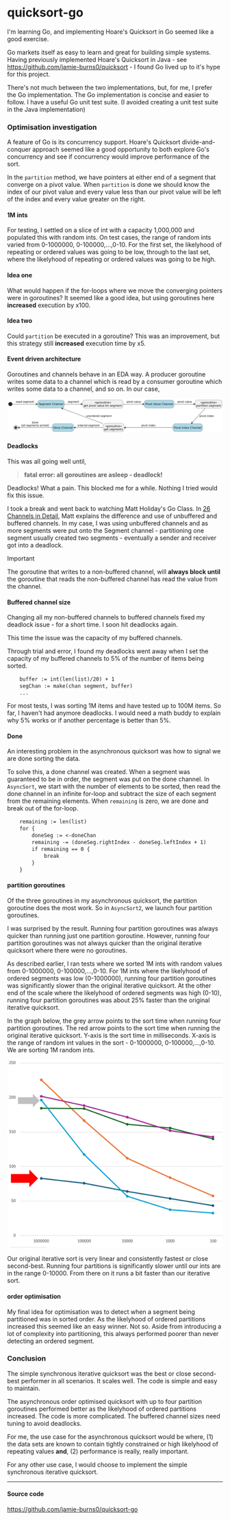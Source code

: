 # quicksort-go

I'm learning Go, and implementing Hoare's Quicksort in Go seemed like a good exercise.

Go markets itself as easy to learn and great for building simple systems. Having previously implemented Hoare's Quicksort in Java - see https://github.com/jamie-burns0/quicksort - I found Go lived up to it's hype for this project.

There's not much between the two implementations, but, for me, I prefer the Go implementation. The Go implementation is concise and easier to follow. I have a useful Go unit test suite. (I avoided creating a unit test suite in the Java implementation)

### Optimisation investigation

A feature of Go is its concurrency support. Hoare's Quicksort divide-and-conquer approach seemed like a good opportunity to both explore Go's concurrency and see if concurrency would improve performance of the sort.

In the `partition` method, we have pointers at either end of a segment that converge on a pivot value. When `partition` is done we should know the index of our pivot value and every value less than our pivot value will be left of the index and every value greater on the right.

#### 1M ints

For testing, I settled on a slice of int with a capacity 1,000,000 and populated this with random ints. On test cases, the range of random ints varied from 0-1000000, 0-100000,...,0-10. For the first set, the likelyhood of repeating or ordered values was going to be low, through to the last set, where the likelyhood of repeating or ordered values was going to be high.

#### Idea one

What would happen if the for-loops where we move the converging pointers were in goroutines? It seemed like a good idea, but using goroutines here __increased__ execution by x100.

#### Idea two

Could `partition` be executed in a goroutine? This was an improvement, but this strategy still __increased__ execution time by x5.

#### Event driven architecture

Goroutines and channels behave in an EDA way. A producer goroutine writes some data to a channel which is read by a consumer goroutine which writes some data to a channel, and so on. In our case,

![quicksort with goroutines diagram](quicksort-go-goroutines-and-channels-diagram.png)

#### Deadlocks

This was all going well until,

> __fatal error: all goroutines are asleep - deadlock!__

Deadlocks! What a pain. This blocked me for a while. Nothing I tried would fix this issue.

I took a break and went back to watching Matt Holiday's Go Class. In [26 Channels in Detail](https://youtu.be/fCkxKGd6CVQ?t=540&si=y1aHUn_Gna--r9zZ), Matt explains the difference and use of unbuffered and buffered channels. In my case, I was using unbuffered channels and as more segments were put onto the Segment channel - partitioning one segment usually created two segments - eventually a sender and receiver got into a deadlock.

> [!IMPORTANT]
> The goroutine that writes to a non-buffered channel, will __always block until__ the goroutine that reads the non-buffered channel has read the value from the channel.

#### Buffered channel size

Changing all my non-buffered channels to buffered channels fixed my deadlock issue - for a short time. I soon hit deadlocks again.

This time the issue was the capacity of my buffered channels.

Through trial and error, I found my deadlocks went away when I set the capacity of my buffered channels to 5% of the number of items being sorted.

```
	buffer := int(len(list)/20) + 1
	segChan := make(chan segment, buffer)
	...
```

For most tests, I was sorting 1M items and have tested up to 100M items. So far, I haven't had anymore deadlocks. I would need a math buddy to explain why 5% works or if another percentage is better than 5%.

#### Done

An interesting problem in the asynchronous quicksort was how to signal we are done sorting the data.

To solve this, a done channel was created. When a segment was guaranteed to be in order, the segment was put on the done channel. In `AsyncSort`, we start with the number of elements to be sorted, then read the done channel in an infinite for-loop and subtract the size of each segment from the remaining elements. When `remaining` is zero, we are done and break out of the for-loop.

```
    remaining := len(list)
	for {
		doneSeg := <-doneChan
		remaining -= (doneSeg.rightIndex - doneSeg.leftIndex + 1)
		if remaining == 0 {
			break
		}
	}
```

#### partition goroutines

Of the three goroutines in my asynchronous quicksort, the partition goroutine does the most work. So in `AsyncSort2`, we launch four partition goroutines.

I was surprised by the result. Running four partition goroutines was always quicker than running just one partition goroutine. However, running four partition goroutines was not always quicker than the original iterative quicksort where there were no goroutines.

As described earlier, I ran tests where we sorted 1M ints with random values from 0-1000000, 0-100000,...,0-10. For 1M ints where the likelyhood of ordered segments was low (0-1000000), running four partition goroutines was significantly slower than the original iterative quicksort. At the other end of the scale where the likelyhood of ordered segments was high (0-10), running four partition goroutines was about 25% faster than the original iterative quicksort.

In the graph below, the grey arrow points to the sort time when running four partition goroutines. The red arrow points to the sort time when running the original iterative quicksort. Y-axis is the sort time in milliseconds. X-axis is the range of random int values in the sort - 0-1000000, 0-100000,...,0-10. We are sorting 1M random ints.

![quicksort execution time graph](quicksort-execution-time-graph.png)

Our original iterative sort is very linear and consistently fastest or close second-best. Running four partitions is significantly slower until our ints are in the range 0-10000. From there on it runs a bit faster than our iterative sort.

#### order optimisation

My final idea for optimisation was to detect when a segment being partitioned was in sorted order. As the likelyhood of ordered partitions increased this seemed like an easy winner. Not so. Aside from introducing a lot of complexity into partitioning, this always performed poorer than never detecting an ordered segment.

### Conclusion

The simple synchronous iterative quicksort was the best or close second-best performer in all scenarios. It scales well. The code is simple and easy to maintain.

The asynchronous order optimised quicksort with up to four partition goroutines performed better as the likelyhood of ordered partitions increased. The code is more complicated. The buffered channel sizes need tuning to avoid deadlocks.

For me, the use case for the asynchronous quicksort would be where, (1) the data sets are known to contain tightly constrained or high likelyhood of repeating values __and__, (2) performance is really, really important.

For any other use case, I would choose to implement the simple synchronous iterative quicksort.

___
#### Source code
https://github.com/jamie-burns0/quicksort-go